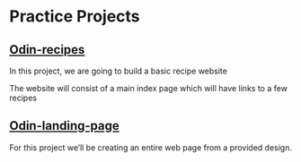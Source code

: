 # Practice Projects

## [Odin-recipes](./odin-recipes/)

In this project, we are going to build a basic recipe website

The website will consist of a main index page which will have links to a few recipes

## [Odin-landing-page](./odin-landing-page/)

For this project we’ll be creating an entire web page from a provided design.
